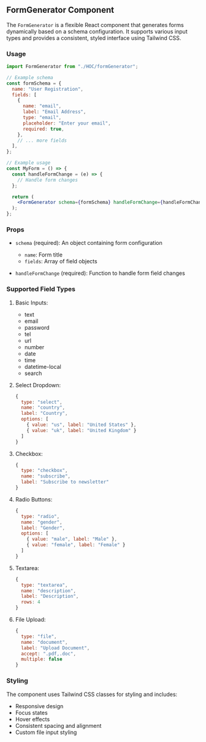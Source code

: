 ## FormGenerator Component

The `FormGenerator` is a flexible React component that generates forms dynamically based on a schema configuration. It supports various input types and provides a consistent, styled interface using Tailwind CSS.

### Usage

```jsx
import FormGenerator from "./HOC/formGenerator";

// Example schema
const formSchema = {
  name: "User Registration",
  fields: [
    {
      name: "email",
      label: "Email Address",
      type: "email",
      placeholder: "Enter your email",
      required: true,
    },
    // ... more fields
  ],
};

// Example usage
const MyForm = () => {
  const handleFormChange = (e) => {
    // Handle form changes
  };

  return (
    <FormGenerator schema={formSchema} handleFormChange={handleFormChange} />
  );
};
```

### Props

- `schema` (required): An object containing form configuration

  - `name`: Form title
  - `fields`: Array of field objects

- `handleFormChange` (required): Function to handle form field changes

### Supported Field Types

1. Basic Inputs:

   - text
   - email
   - password
   - tel
   - url
   - number
   - date
   - time
   - datetime-local
   - search

2. Select Dropdown:

   ```jsx
   {
     type: "select",
     name: "country",
     label: "Country",
     options: [
       { value: "us", label: "United States" },
       { value: "uk", label: "United Kingdom" }
     ]
   }
   ```

3. Checkbox:

   ```jsx
   {
     type: "checkbox",
     name: "subscribe",
     label: "Subscribe to newsletter"
   }
   ```

4. Radio Buttons:

   ```jsx
   {
     type: "radio",
     name: "gender",
     label: "Gender",
     options: [
       { value: "male", label: "Male" },
       { value: "female", label: "Female" }
     ]
   }
   ```

5. Textarea:

   ```jsx
   {
     type: "textarea",
     name: "description",
     label: "Description",
     rows: 4
   }
   ```

6. File Upload:
   ```jsx
   {
     type: "file",
     name: "document",
     label: "Upload Document",
     accept: ".pdf,.doc",
     multiple: false
   }
   ```

### Styling

The component uses Tailwind CSS classes for styling and includes:

- Responsive design
- Focus states
- Hover effects
- Consistent spacing and alignment
- Custom file input styling
